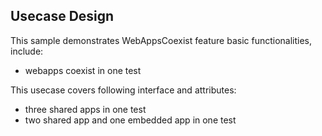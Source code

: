 ## Usecase Design

This sample demonstrates WebAppsCoexist feature basic functionalities, include:

* webapps coexist in one test

This usecase covers following interface and attributes:

* three shared apps in one test
* two shared app and one embedded app in one test
